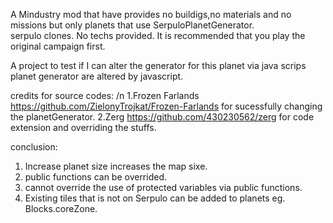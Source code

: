A Mindustry mod that have provides no buildigs,no materials and no missions but only planets that use SerpuloPlanetGenerator.  
serpulo clones. No techs provided. It is recommended that you play the original campaign first. 

A project to test if I can alter the generator for this planet via java scrips  
planet generator are altered by javascript. 

credits for source codes: /n 
1.Frozen Farlands https://github.com/ZielonyTrojkat/Frozen-Farlands for sucessfully changing the planetGenerator.
2.Zerg https://github.com/430230562/zerg for code extension and overriding the stuffs. 

conclusion:
1. Increase planet size increases the map sixe. 
2. public functions can be overrided. 
3. cannot override the use of protected variables via public functions.  
4. Existing tiles that is not on Serpulo can be added to planets eg. Blocks.coreZone. 
